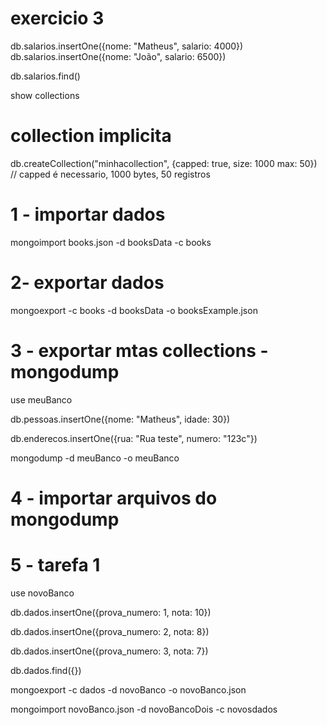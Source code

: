 # exercicio 3

db.salarios.insertOne({nome: "Matheus", salario: 4000})
db.salarios.insertOne({nome: "João", salario: 6500})

db.salarios.find()

show collections

# collection implicita

db.createCollection("minhacollection", {capped: true, size: 1000 max: 50})
// capped é necessario, 1000 bytes, 50 registros

# 1 - importar dados

mongoimport books.json -d booksData -c books

# 2- exportar dados 

mongoexport -c books -d booksData -o booksExample.json

# 3 - exportar mtas collections - mongodump

use meuBanco

db.pessoas.insertOne({nome: "Matheus", idade: 30})

db.enderecos.insertOne({rua: "Rua teste", numero: "123c"})

mongodump -d meuBanco -o meuBanco

# 4 - importar arquivos do mongodump



# 5 - tarefa 1

use novoBanco

db.dados.insertOne({prova_numero: 1, nota: 10})

db.dados.insertOne({prova_numero: 2, nota: 8})

db.dados.insertOne({prova_numero: 3, nota: 7})

db.dados.find({})

mongoexport -c dados -d novoBanco -o novoBanco.json

mongoimport novoBanco.json -d novoBancoDois -c novosdados